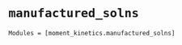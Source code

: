 `manufactured_solns`
====================

```@autodocs
Modules = [moment_kinetics.manufactured_solns]
```
